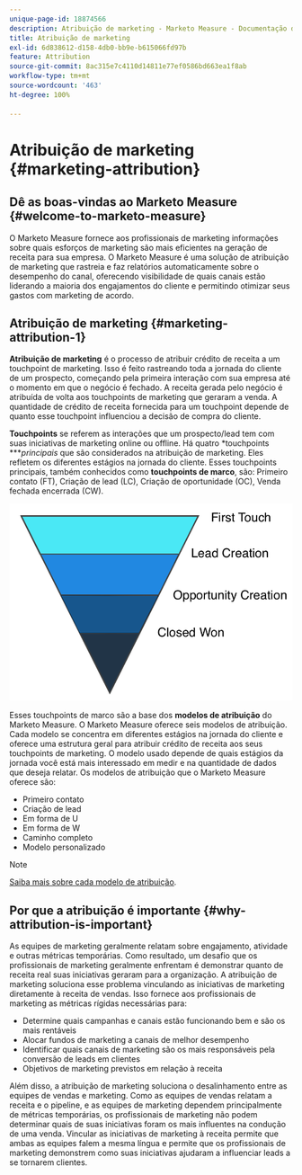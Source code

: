 ```yaml
---
unique-page-id: 18874566
description: Atribuição de marketing - Marketo Measure - Documentação do produto
title: Atribuição de marketing
exl-id: 6d838612-d158-4db0-bb9e-b615066fd97b
feature: Attribution
source-git-commit: 8ac315e7c4110d14811e77ef0586bd663ea1f8ab
workflow-type: tm+mt
source-wordcount: '463'
ht-degree: 100%

---
```


# Atribuição de marketing {#marketing-attribution}

## Dê as boas-vindas ao Marketo Measure {#welcome-to-marketo-measure}

O Marketo Measure fornece aos profissionais de marketing informações sobre quais esforços de marketing são mais eficientes na geração de receita para sua empresa. O Marketo Measure é uma solução de atribuição de marketing que rastreia e faz relatórios automaticamente sobre o desempenho do canal, oferecendo visibilidade de quais canais estão liderando a maioria dos engajamentos do cliente e permitindo otimizar seus gastos com marketing de acordo.

## Atribuição de marketing {#marketing-attribution-1}

**Atribuição de marketing** é o processo de atribuir crédito de receita a um touchpoint de marketing. Isso é feito rastreando toda a jornada do cliente de um prospecto, começando pela primeira interação com sua empresa até o momento em que o negócio é fechado. A receita gerada pelo negócio é atribuída de volta aos touchpoints de marketing que geraram a venda. A quantidade de crédito de receita fornecida para um touchpoint depende de quanto esse touchpoint influenciou a decisão de compra do cliente.

**Touchpoints** se referem as interações que um prospecto/lead tem com suas iniciativas de marketing online ou offline. Há quatro *touchpoints ****principais* que são considerados na atribuição de marketing. Eles refletem os diferentes estágios na jornada do cliente. Esses touchpoints principais, também conhecidos como **touchpoints de marco**, são: Primeiro contato (FT), Criação de lead (LC), Criação de oportunidade (OC), Venda fechada encerrada (CW).

![](assets/1.png)

Esses touchpoints de marco são a base dos **modelos de atribuição** do Marketo Measure. O Marketo Measure oferece seis modelos de atribuição. Cada modelo se concentra em diferentes estágios na jornada do cliente e oferece uma estrutura geral para atribuir crédito de receita aos seus touchpoints de marketing. O modelo usado depende de quais estágios da jornada você está mais interessado em medir e na quantidade de dados que deseja relatar. Os modelos de atribuição que o Marketo Measure oferece são:

* Primeiro contato
* Criação de lead
* Em forma de U
* Em forma de W
* Caminho completo
* Modelo personalizado

>[!NOTE]
>
>[Saiba mais sobre cada modelo de atribuição](/help/introduction-to-marketo-measure/overview-resources/marketo-measure-attribution-models.md).

## Por que a atribuição é importante {#why-attribution-is-important}

As equipes de marketing geralmente relatam sobre engajamento, atividade e outras métricas temporárias. Como resultado, um desafio que os profissionais de marketing geralmente enfrentam é demonstrar quanto de receita real suas iniciativas geraram para a organização. A atribuição de marketing soluciona esse problema vinculando as iniciativas de marketing diretamente à receita de vendas. Isso fornece aos profissionais de marketing as métricas rígidas necessárias para:

* Determine quais campanhas e canais estão funcionando bem e são os mais rentáveis
* Alocar fundos de marketing a canais de melhor desempenho
* Identificar quais canais de marketing são os mais responsáveis pela conversão de leads em clientes
* Objetivos de marketing previstos em relação à receita

Além disso, a atribuição de marketing soluciona o desalinhamento entre as equipes de vendas e marketing. Como as equipes de vendas relatam a receita e o pipeline, e as equipes de marketing dependem principalmente de métricas temporárias, os profissionais de marketing não podem determinar quais de suas iniciativas foram os mais influentes na condução de uma venda. Vincular as iniciativas de marketing à receita permite que ambas as equipes falem a mesma língua e permite que os profissionais de marketing demonstrem como suas iniciativas ajudaram a influenciar leads a se tornarem clientes.
